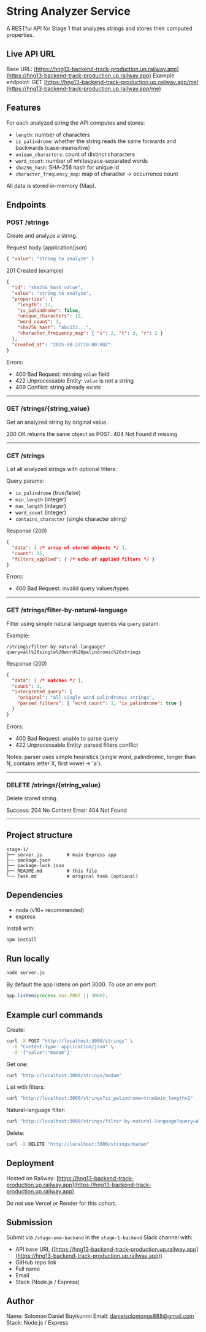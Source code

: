 # String Analyzer Service

A RESTful API for Stage 1 that analyzes strings and stores their computed properties.

## Live API URL

Base URL: [https://hng13-backend-track-production.up.railway.app](https://hng13-backend-track-production.up.railway.app)
Example endpoint: GET [https://hng13-backend-track-production.up.railway.app/me](https://hng13-backend-track-production.up.railway.app/me)

## Features

For each analyzed string the API computes and stores:

* `length`: number of characters
* `is_palindrome`: whether the string reads the same forwards and backwards (case-insensitive)
* `unique_characters`: count of distinct characters
* `word_count`: number of whitespace-separated words
* `sha256_hash`: SHA-256 hash for unique id
* `character_frequency_map`: map of character -> occurrence count

All data is stored in-memory (Map).

## Endpoints

### POST /strings

Create and analyze a string.

Request body (application/json)

```json
{ "value": "string to analyze" }
```

201 Created (example)

```json
{
  "id": "sha256_hash_value",
  "value": "string to analyze",
  "properties": {
    "length": 17,
    "is_palindrome": false,
    "unique_characters": 12,
    "word_count": 3,
    "sha256_hash": "abc123...",
    "character_frequency_map": { "s": 2, "t": 3, "r": 2 }
  },
  "created_at": "2025-08-27T10:00:00Z"
}
```

Errors:

* 400 Bad Request: missing `value` field
* 422 Unprocessable Entity: `value` is not a string
* 409 Conflict: string already exists

---

### GET /strings/{string_value}

Get an analyzed string by original value.

200 OK returns the same object as POST.
404 Not Found if missing.

---

### GET /strings

List all analyzed strings with optional filters:

Query params:

* `is_palindrome` (true/false)
* `min_length` (integer)
* `max_length` (integer)
* `word_count` (integer)
* `contains_character` (single character string)

Response (200)

```json
{
  "data": [ /* array of stored objects */ ],
  "count": 15,
  "filters_applied": { /* echo of applied filters */ }
}
```

Errors:

* 400 Bad Request: invalid query values/types

---

### GET /strings/filter-by-natural-language

Filter using simple natural language queries via `query` param.

Example:

```
/strings/filter-by-natural-language?query=all%20single%20word%20palindromic%20strings
```

Response (200)

```json
{
  "data": [ /* matches */ ],
  "count": 3,
  "interpreted_query": {
    "original": "all single word palindromic strings",
    "parsed_filters": { "word_count": 1, "is_palindrome": true }
  }
}
```

Errors:

* 400 Bad Request: unable to parse query
* 422 Unprocessable Entity: parsed filters conflict

Notes: parser uses simple heuristics (single word, palindromic, longer than N, contains letter X, first vowel -> 'a').

---

### DELETE /strings/{string_value}

Delete stored string.

Success: 204 No Content
Error: 404 Not Found

---

## Project structure

```
stage-1/
├── server.js         # main Express app
├── package.json
├── package-lock.json
├── README.md         # this file
└── Task.md           # original task (optional)
```

## Dependencies

* node (v16+ recommended)
* express

Install with:

```bash
npm install
```

## Run locally

```bash
node server.js
```

By default the app listens on port 3000. To use an env port:

```js
app.listen(process.env.PORT || 3000);
```

## Example curl commands

Create:

```bash
curl -X POST "http://localhost:3000/strings" \
  -H "Content-Type: application/json" \
  -d '{"value":"madam"}'
```

Get one:

```bash
curl "http://localhost:3000/strings/madam"
```

List with filters:

```bash
curl "http://localhost:3000/strings?is_palindrome=true&min_length=1"
```

Natural-language filter:

```bash
curl "http://localhost:3000/strings/filter-by-natural-language?query=all%20single%20word%20palindromic%20strings"
```

Delete:

```bash
curl -X DELETE "http://localhost:3000/strings/madam"
```

## Deployment

Hosted on Railway: [https://hng13-backend-track-production.up.railway.app](https://hng13-backend-track-production.up.railway.app)

Do not use Vercel or Render for this cohort.

## Submission

Submit via `/stage-one-backend` in the `stage-1-backend` Slack channel with:

* API base URL ([https://hng13-backend-track-production.up.railway.app](https://hng13-backend-track-production.up.railway.app))
* GitHub repo link
* Full name
* Email
* Stack (Node.js / Express)

## Author

Name: Solomon Daniel Buyikunmi
Email: [danielsolomongs888@gmail.com](mailto:danielsolomongs888@gmail.com)
Stack: Node.js / Express
